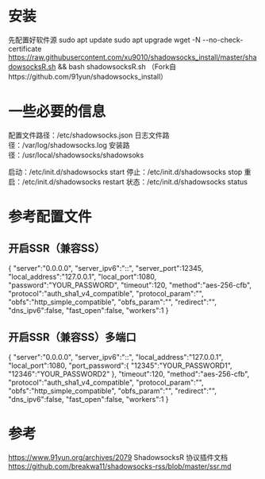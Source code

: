 # 安装先配置好软件源sudo apt updatesudo apt upgradewget -N --no-check-certificate https://raw.githubusercontent.com/xu9010/shadowsocks_install/master/shadowsocksR.sh && bash shadowsocksR.sh（Fork自https://github.com/91yun/shadowsocks_install）# 一些必要的信息配置文件路径：/etc/shadowsocks.json日志文件路径：/var/log/shadowsocks.log安装路径：/usr/local/shadowsocks/shadowsoks启动：/etc/init.d/shadowsocks start停止：/etc/init.d/shadowsocks stop重启：/etc/init.d/shadowsocks restart状态：/etc/init.d/shadowsocks status# 参考配置文件## 开启SSR（兼容SS）{    "server":"0.0.0.0",    "server_ipv6":"::",    "server_port":12345,    "local_address":"127.0.0.1",    "local_port":1080,    "password":"YOUR_PASSWORD",    "timeout":120,    "method":"aes-256-cfb",    "protocol":"auth_sha1_v4_compatible",    "protocol_param":"",    "obfs":"http_simple_compatible",    "obfs_param":"",    "redirect":"",    "dns_ipv6":false,    "fast_open":false,    "workers":1}## 开启SSR（兼容SS）多端口{    "server":"0.0.0.0",    "server_ipv6":"::",    "local_address":"127.0.0.1",    "local_port":1080,    "port_password":{        "12345":"YOUR_PASSWORD1",        "12346":"YOUR_PASSWORD2"    },    "timeout":120,    "method":"aes-256-cfb",    "protocol":"auth_sha1_v4_compatible",    "protocol_param":"",    "obfs":"http_simple_compatible",    "obfs_param":"",    "redirect":"",    "dns_ipv6":false,    "fast_open":false,    "workers":1}# 参考https://www.91yun.org/archives/2079ShadowsocksR 协议插件文档 https://github.com/breakwa11/shadowsocks-rss/blob/master/ssr.md